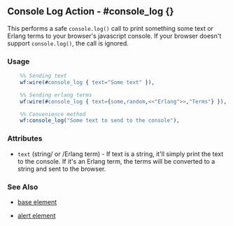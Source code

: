 

## Console Log Action - #console_log {}

  This performs a safe `console.log()` call to print something some text or Erlang terms to your browser's javascript console. If your browser doesn't support `console.log()`, the call is ignored.

### Usage

```erlang
	%% Sending text
	wf:wire(#console_log { text="Some text" }),

	%% Sending erlang terms
	wf:wire(#console_log { text={some,random,<<"Erlang">>,"Terms"} }),

	%% Convenience method
	wf:console_log("Some text to send to the console"),

```

### Attributes

   * `text` (string/ or /Erlang term) - If text is a string, it'll simply
	  print the text to the console. If it's an Erlang term, the terms will be
	  converted to a string and sent to the browser.

### See Also

 *  [base element](./action_base.md)

 *  [alert element](./alert.html)

 
